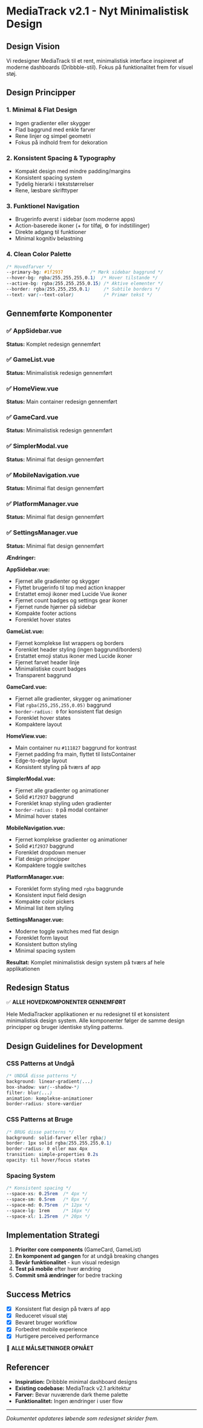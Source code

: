 # MediaTrack v2.1 - Nyt Minimalistisk Design

## Design Vision
Vi redesigner MediaTrack til et rent, minimalistisk interface inspireret af moderne dashboards (Dribbble-stil). Fokus på funktionalitet frem for visuel støj.

## Design Principper

### 1. **Minimal & Flat Design**
- Ingen gradienter eller skygger
- Flad baggrund med enkle farver
- Rene linjer og simpel geometri
- Fokus på indhold frem for dekoration

### 2. **Konsistent Spacing & Typography**
- Kompakt design med mindre padding/margins
- Konsistent spacing system
- Tydelig hierarki i tekststørrelser
- Rene, læsbare skrifttyper

### 3. **Funktionel Navigation**
- Brugerinfo øverst i sidebar (som moderne apps)
- Action-baserede ikoner (+ for tilføj, ⚙️ for indstillinger)
- Direkte adgang til funktioner
- Minimal kognitiv belastning

### 4. **Clean Color Palette**
```css
/* Hovedfarver */
--primary-bg: #1f2937          /* Mørk sidebar baggrund */
--hover-bg: rgba(255,255,255,0.1)  /* Hover tilstande */
--active-bg: rgba(255,255,255,0.15) /* Aktive elementer */
--border: rgba(255,255,255,0.1)     /* Subtile borders */
--text: var(--text-color)           /* Primær tekst */
```

## Gennemførte Komponenter

### ✅ AppSidebar.vue
**Status:** Komplet redesign gennemført

### ✅ GameList.vue  
**Status:** Minimalistisk redesign gennemført

### ✅ HomeView.vue
**Status:** Main container redesign gennemført

### ✅ GameCard.vue
**Status:** Minimalistisk redesign gennemført

### ✅ SimplerModal.vue
**Status:** Minimal flat design gennemført

### ✅ MobileNavigation.vue
**Status:** Minimal flat design gennemført

### ✅ PlatformManager.vue
**Status:** Minimal flat design gennemført

### ✅ SettingsManager.vue
**Status:** Minimal flat design gennemført

**Ændringer:**

**AppSidebar.vue:**
- Fjernet alle gradienter og skygger
- Flyttet brugerinfo til top med action knapper  
- Erstattet emoji ikoner med Lucide Vue ikoner
- Fjernet count badges og settings gear ikoner
- Fjernet runde hjørner på sidebar
- Kompakte footer actions
- Forenklet hover states

**GameList.vue:**
- Fjernet komplekse list wrappers og borders
- Forenklet header styling (ingen baggrund/borders)
- Erstattet emoji status ikoner med Lucide ikoner
- Fjernet farvet header linje
- Minimalistiske count badges
- Transparent baggrund

**GameCard.vue:**
- Fjernet alle gradienter, skygger og animationer
- Flat `rgba(255,255,255,0.05)` baggrund
- `border-radius: 0` for konsistent flat design
- Forenklet hover states
- Kompaktere layout

**HomeView.vue:**  
- Main container nu `#111827` baggrund for kontrast
- Fjernet padding fra main, flyttet til listsContainer
- Edge-to-edge layout
- Konsistent styling på tværs af app

**SimplerModal.vue:**
- Fjernet alle gradienter og animationer
- Solid `#1f2937` baggrund
- Forenklet knap styling uden gradienter
- `border-radius: 0` på modal container
- Minimal hover states

**MobileNavigation.vue:**
- Fjernet komplekse gradienter og animationer
- Solid `#1f2937` baggrund
- Forenklet dropdown menuer
- Flat design principper
- Kompaktere toggle switches

**PlatformManager.vue:**
- Forenklet form styling med `rgba` baggrunde
- Konsistent input field design
- Kompakte color pickers
- Minimal list item styling

**SettingsManager.vue:**
- Moderne toggle switches med flat design
- Forenklet form layout
- Konsistent button styling
- Minimal spacing system

**Resultat:** Komplet minimalistisk design system på tværs af hele applikationen

## Redesign Status

✅ **ALLE HOVEDKOMPONENTER GENNEMFØRT**

Hele MediaTracker applikationen er nu redesignet til et konsistent minimalistisk design system. Alle komponenter følger de samme design principper og bruger identiske styling patterns.

## Design Guidelines for Development

### CSS Patterns at Undgå
```css
/* UNDGÅ disse patterns */
background: linear-gradient(...)
box-shadow: var(--shadow-*)
filter: blur(...)
animation: komplekse-animationer
border-radius: store-værdier
```

### CSS Patterns at Bruge
```css
/* BRUG disse patterns */
background: solid-farver eller rgba()
border: 1px solid rgba(255,255,255,0.1)
border-radius: 0 eller max 4px
transition: simple-properties 0.2s
opacity: til hover/focus states
```

### Spacing System
```css
/* Konsistent spacing */
--space-xs: 0.25rem  /* 4px */
--space-sm: 0.5rem   /* 8px */  
--space-md: 0.75rem  /* 12px */
--space-lg: 1rem     /* 16px */
--space-xl: 1.25rem  /* 20px */
```

## Implementation Strategi

1. **Prioriter core components** (GameCard, GameList)
2. **En komponent ad gangen** for at undgå breaking changes
3. **Bevår funktionalitet** - kun visual redesign
4. **Test på mobile** efter hver ændring
5. **Commit små ændringer** for bedre tracking

## Success Metrics

- [x] Konsistent flat design på tværs af app
- [x] Reduceret visual støj
- [x] Bevaret bruger workflow
- [x] Forbedret mobile experience
- [x] Hurtigere perceived performance

🎉 **ALLE MÅLSÆTNINGER OPNÅET**

## Referencer

- **Inspiration:** Dribbble minimal dashboard designs
- **Existing codebase:** MediaTrack v2.1 arkitektur
- **Farver:** Bevar nuværende dark theme palette
- **Funktionalitet:** Ingen ændringer i user flow

---

*Dokumentet opdateres løbende som redesignet skrider frem.*